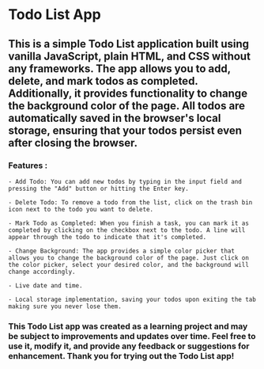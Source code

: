# Todo List App

## This is a simple Todo List application built using vanilla JavaScript, plain HTML, and CSS without any frameworks. The app allows you to add, delete, and mark todos as completed. Additionally, it provides functionality to change the background color of the page. All todos are automatically saved in the browser's local storage, ensuring that your todos persist even after closing the browser.

### Features :

    - Add Todo: You can add new todos by typing in the input field and pressing the "Add" button or hitting the Enter key.

    - Delete Todo: To remove a todo from the list, click on the trash bin icon next to the todo you want to delete.

    - Mark Todo as Completed: When you finish a task, you can mark it as completed by clicking on the checkbox next to the todo. A line will appear through the todo to indicate that it's completed.

    - Change Background: The app provides a simple color picker that allows you to change the background color of the page. Just click on the color picker, select your desired color, and the background will change accordingly.

    - Live date and time.

    - Local storage implementation, saving your todos upon exiting the tab making sure you never lose them.

### This Todo List app was created as a learning project and may be subject to improvements and updates over time. Feel free to use it, modify it, and provide any feedback or suggestions for enhancement. Thank you for trying out the Todo List app!
